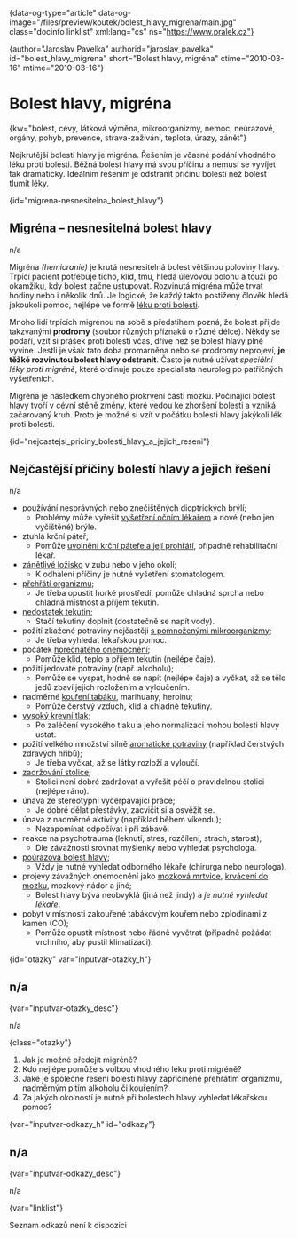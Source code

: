 
{data-og-type="article" data-og-image="/files/preview/koutek/bolest\_hlavy\_migrena/main.jpg" class="docinfo linklist" xml:lang="cs" ns="https://www.pralek.cz"}

{author="Jaroslav Pavelka" authorid="jaroslav\_pavelka" id="bolest\_hlavy_migrena" short="Bolest hlavy, migréna" ctime="2010-03-16" mtime="2010-03-16"}

# Bolest hlavy, migréna

{kw="bolest, cévy, látková výměna, mikroorganizmy, nemoc, neúrazové, orgány, pohyb, prevence, strava-zažívání, teplota, úrazy, zánět"}

Nejkrutější bolestí hlavy je migréna. Řešením je včasné podání vhodného léku proti bolesti. Běžná bolest hlavy má svou příčinu a nemusí se vyvíjet tak dramaticky. Ideálním řešením je odstranit příčinu bolesti než bolest tlumit léky.

{id="migrena-nesnesitelna\_bolest\_hlavy"}

## Migréna – nesnesitelná bolest hlavy

n/a

Migréna _(hemicranie)_ je krutá nesnesitelná bolest většinou poloviny hlavy. Trpící pacient potřebuje ticho, klid, tmu, hledá úlevovou polohu a touží po okamžiku, kdy bolest začne ustupovat. Rozvinutá migréna může trvat hodiny nebo i několik dnů. Je logické, že každý takto postižený člověk hledá jakoukoli pomoc, nejlépe ve formě [léku proti bolesti][1].

Mnoho lidí trpících migrénou na sobě s předstihem pozná, že bolest přijde takzvanými **prodromy** (soubor různých příznaků o různé délce). Někdy se podaří, vzít si prášek proti bolesti včas, dříve než se bolest hlavy plně vyvine. Jestli je však tato doba promarněna nebo se prodromy neprojeví, **je těžké rozvinutou bolest hlavy odstranit**. Často je nutné užívat _speciální léky proti migréně_, které ordinuje pouze specialista neurolog po patřičných vyšetřeních.

Migréna je následkem chybného prokrvení části mozku. Počínající bolest hlavy tvoří v cévní stěně změny, které vedou ke zhoršení bolesti a vzniká začarovaný kruh. Proto je možné si vzít v počátku bolesti hlavy jakýkoli lék proti bolesti.

{id="nejcastejsi\_priciny\_bolesti\_hlavy\_a\_jejich\_reseni"}

## Nejčastější příčiny bolestí hlavy a jejich řešení

n/a

  * používání nesprávných nebo znečištěných dioptrických brýlí;
      * Problémy může vyřešit [vyšetření očním lékařem][2] a nové (nebo jen vyčištěné) brýle.
  * ztuhlá krční páteř;
      * Pomůže [uvolnění krční páteře a její prohřátí][3], případně rehabilitační lékař.
  * [zánětlivé ložisko][4] v zubu nebo v jeho okolí;
      * K odhalení příčiny je nutné vyšetření stomatologem.
  * [přehřátí organizmu][5];
      * Je třeba opustit horké prostředí, pomůže chladná sprcha nebo chladná místnost a příjem tekutin.
  * [nedostatek tekutin][6];
      * Stačí tekutiny doplnit (dostatečně se napít vody).
  * požití zkažené potraviny nejčastěji [s pomnoženými mikroorganizmy][7];
      * Je třeba vyhledat lékařskou pomoc.
  * počátek [horečnatého onemocnění][5];
      * Pomůže klid, teplo a příjem tekutin (nejlépe čaje).
  * požití jedovaté potraviny (např. alkoholu);
      * Pomůže se vyspat, hodně se napít (nejlépe čaje) a vyčkat, až se tělo jedů zbaví jejich rozložením a vyloučením.
  * nadměrné [kouření tabáku][8], marihuany, heroinu;
      * Pomůže čerstvý vzduch, klid a chladné tekutiny.
  * [vysoký krevní tlak][9];
      * Po zaléčení vysokého tlaku a jeho normalizaci mohou bolesti hlavy ustat.
  * požití velkého množství silně [aromatické potraviny][10] (například čerstvých zdravých hřibů);
      * Je třeba vyčkat, až se látky rozloží a vyloučí.
  * [zadržování stolice][11];
      * Stolici není dobré zadržovat a vyřešit péčí o pravidelnou stolici (nejlépe ráno).
  * únava ze stereotypní vyčerpávající práce;
      * Je dobré dělat přestávky, zacvičit si a osvěžit se.
  * únava z nadměrné aktivity (například během víkendu);
      * Nezapomínat odpočívat i při zábavě.
  * reakce na psychotrauma (leknutí, stres, rozčílení, strach, starost);
      * Dle závažnosti srovnat myšlenky nebo vyhledat psychologa.
  * [poúrazová bolest hlavy][12];
      * Vždy je nutné vyhledat odborného lékaře (chirurga nebo neurologa).
  * projevy závažných onemocnění jako [mozková mrtvice][13], [krvácení do mozku][14], mozkový nádor a jiné;
      * Bolest hlavy bývá neobvyklá (jiná než jindy) a _je nutné vyhledat lékaře_.
  * pobyt v místnosti zakouřené tabákovým kouřem nebo zplodinami z kamen (CO);
      * Pomůže opustit místnost nebo řádně vyvětrat (případně požádat vrchního, aby pustil klimatizaci).

{id="otazky" var="inputvar-otazky_h"}

## n/a

{var="inputvar-otazky_desc"}

n/a

{class="otazky"}

  1. Jak je možné předejít migréně?
  2. Kdo nejlépe pomůže s volbou vhodného léku proti migréně?
  3. Jaké je společné řešení bolesti hlavy zapříčiněné přehřátím organizmu, nadměrným pitím alkoholu či kouřením?
  4. Za jakých okolností je nutné při bolestech hlavy vyhledat lékařskou pomoc?

{var="inputvar-odkazy_h" id="odkazy"}

## n/a

{var="inputvar-odkazy_desc"}

n/a

{var="linklist"}

Seznam odkazů není k dispozici

 [1]: leky_proti_bolesti
 [2]: nalehavost_lekarskeho_vysetreni
 [3]: bolesti_v_zadech_houser
 [4]: lecba_zanetu
 [5]: teplota
 [6]: vodni_rezim
 [7]: mikroorganizmy
 [8]: koureni_cigaret
 [9]: krevni_tlak
 [10]: stravovaci_navyky
 [11]: krvaceni_z_konecniku
 [12]: otres_mozku
 [13]: iktus
 [14]: subduralni_hematom

